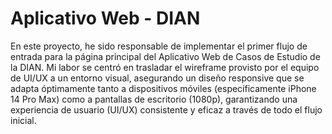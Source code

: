 # Aplicativo Web - DIAN

En este proyecto, he sido responsable de implementar el primer flujo de entrada para la página principal del Aplicativo Web de Casos de Estudio de la DIAN. Mi labor se centró en trasladar el wireframe provisto por el equipo de UI/UX a un entorno visual, asegurando un diseño responsive que se adapta óptimamente tanto a dispositivos móviles (específicamente iPhone 14 Pro Max) como a pantallas de escritorio (1080p), garantizando una experiencia de usuario (UI/UX) consistente y eficaz a través de todo el flujo inicial.